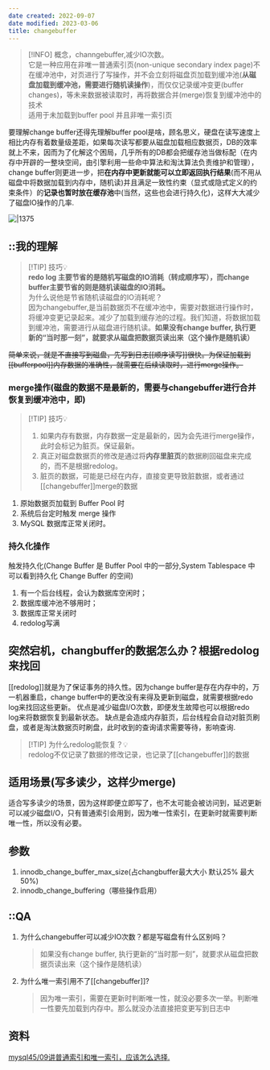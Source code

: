 ```yaml
---
date created: 2022-09-07
date modified: 2023-03-06
title: changebuffer
---
```


> [!INFO] 概念，channgebuffer,减少IO次数。  
>  它是一种应用在非唯一普通索引页(non-unique secondary index page)不在缓冲池中，对页进行了写操作，并不会立刻将磁盘页加载到缓冲池(**从磁盘加载到缓冲池，需要进行随机读操作**)，而仅仅记录缓冲变更(buffer changes)，等未来数据被读取时，再将数据合并(merge)恢复到缓冲池中的技术  
适用于未加载到buffer pool 并且非唯一索引页

要理解change buffer还得先理解buffer pool是啥，顾名思义，硬盘在读写速度上相比内存有着数量级差距，如果每次读写都要从磁盘加载相应数据页，DB的效率就上不来，因而为了化解这个困局，几乎所有的DB都会把缓存池当做标配（在内存中开辟的一整块空间，由引擎利用一些命中算法和淘汰算法负责维护和管理），change buffer则更进一步，把**在内存中更新就能可以立即返回执行结果**(而不用从磁盘中将数据加载到内存中，随机读)并且满足一致性约束（显式或隐式定义的约束条件）的**记录也暂时放在缓存池**中(当然，这些也会进行持久化)，这样大大减少了磁盘IO操作的几率.

![|1375](http://image.clickear.top/updateprocess.png)

## ::我的理解

> [!TIP] 技巧💡  
> **redo log 主要节省的是随机写磁盘的IO消耗（转成顺序写），而change buffer主要节省的则是随机读磁盘的IO消耗。**  
> 为什么说他是节省随机读磁盘的IO消耗呢？  
> 因为changebuffer,是当前数据页不在缓冲池中，需要对数据进行操作时，将缓冲变更记录起来。减少了加载到缓存池的过程。我们知道，将数据加载到缓冲池，需要进行从磁盘进行随机读。**如果没有change buffer, 执行更新的“当时那一刻”，就要求从磁盘把数据页读出来（这个操作是随机读）**

<del>简单来说，就是不直接写到磁盘，先写到日志[[顺序读写]]很快。为保证加载到[[bufferpool]]内存数据的准确性，就需要在后续读取时，进行merge操作。</del>

### merge操作(磁盘的数据不是最新的，需要与changebuffer进行合并恢复到缓冲池中，即)

> [!TIP] 技巧💡
>  1. 如果内存有数据，内存数据一定是最新的，因为会先进行merge操作，此时会标记为脏页。保证最新。
>  2. 真正对磁盘数据页的修改是通过将**内存里脏页**的数据刷回磁盘来完成的，而不是根据redolog。
>  3. 脏页的数据，可能是已经在内存，直接变更导致脏数据，或者通过[[changebuffer]]merge的数据

1. 原始数据页加载到 Buffer Pool 时
2. 系统后台定时触发 merge 操作
3. MySQL 数据库正常关闭时。

### 持久化操作

触发持久化(Change Buffer 是 Buffer Pool 中的一部分,System Tablespace 中可以看到持久化 Change Buffer 的空间)

1. 有一个后台线程，会认为数据库空闲时；
2. 数据库缓冲池不够用时；
3. 数据库正常关闭时
4. redolog写满

## 突然宕机，changbuffer的数据怎么办？根据redolog来找回

[[redolog]]就是为了保证事务的持久性。因为change buffer是存在内存中的，万一机器重启，change buffer中的更改没有来得及更新到磁盘，就需要根据redo log来找回这些更新。 优点是减少磁盘I/O次数，即便发生故障也可以根据redo log来将数据恢复到最新状态。 缺点是会造成内存脏页，后台线程会自动对脏页刷盘，或者是淘汰数据页时刷盘，此时收到的查询请求需要等待，影响查询.

> [!TIP] 为什么redolog能恢复？💡  
>  redolog不仅记录了数据的修改记录，也记录了[[changebuffer]]的数据

## 适用场景(写多读少，这样少merge)

适合写多读少的场景，因为这样即便立即写了，也不太可能会被访问到，延迟更新可以减少磁盘I/O，只有普通索引会用到，因为唯一性索引，在更新时就需要判断唯一性，所以没有必要。

## 参数

1. innodb_change_buffer_max_size(占changbuffer最大大小 默认25% 最大 50%)
2. innodb_change_buffering（哪些操作启用）

## ::QA

1. 为什么changebuffer可以减少IO次数？都是写磁盘有什么区别吗？
   > 如果没有change buffer, 执行更新的“当时那一刻”，就要求从磁盘把数据页读出来（这个操作是随机读）
2. 为什么唯一索引用不了[[changebuffer]]?
   > 因为唯一索引，需要在更新时判断唯一性，就没必要多次一举。判断唯一性要先加载到内存中。那么就没办法直接把变更写到日志中

## 资料

[mysql45/09讲普通索引和唯一索引，应该怎么选择.](https://book.clickear.top/mysql45/09%E8%AE%B2%E6%99%AE%E9%80%9A%E7%B4%A2%E5%BC%95%E5%92%8C%E5%94%AF%E4%B8%80%E7%B4%A2%E5%BC%95%EF%BC%8C%E5%BA%94%E8%AF%A5%E6%80%8E%E4%B9%88%E9%80%89%E6%8B%A9.html)
